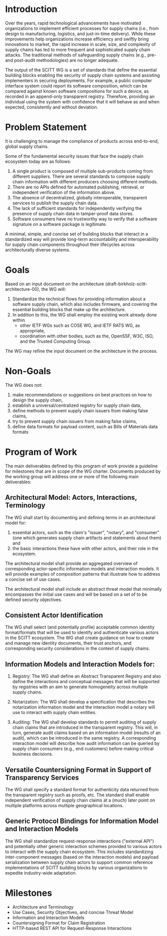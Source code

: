 Introduction
============
Over the years, rapid technological advancements have motivated organizations to implement efficient processes for supply chains (i.e., from design to manufacturing, logistics, and just-in-time delivery).
While these improvements help organizations increase efficiency and swiftly bring innovations to market, the rapid increase in scale, size, and complexity of supply chains has led to more frequent and sophisticated supply chain attacks.
The traditional methods of safeguarding supply chains (e.g., pre- and post-audit methodologies) are no longer adequate.

The output of the SCITT WG is a set of standards that define the essential building blocks enabling the security of supply chain systems and assisting implementers in securing deployments.
For example, a public computer interface system could report its software composition, which can be compared against known software compositions for such a device, as recorded in an append-only transparent registry.
Therefore, providing an individual using the system with confidence that it will behave as and when expected, consistently and without deviation.

Problem Statement
=================
It is challenging to manage the compliance of products across end-to-end, global supply chains. 

Some of the fundamental security issues that face the supply chain ecosystem today are as follows:

1. A single product is composed of multiple sub-products coming from different suppliers. There are several standards to compose supply chain information with different producers choosing different methods.
2. There are no APIs defined for automated publishing, retrieval, or independent verification of the information above.
4. The absence of decentralized, globally interoperable, transparent services to publish the supply chain data.
5. The lack of sufficient standards for independently verifying the presence of supply chain data in tamper-proof data stores.
6. Software consumers have no trustworthy way to verify that a software signature on a software package is legitimate.

[//]: # (MW: #6 is not true, SWID tags can be signed today.)

A minimal, simple, and concise set of building blocks that interact in a standardized way will provide long-term accountability and interoperability for supply chain components throughout their lifecycles across architecturally diverse systems.

Goals
=====
Based on an input document on the architecture (draft-birkholz-scitt-architecture-00), the WG will:


1. Standardize the technical flows for providing information about a software supply chain, which also includes firmware, and covering the essential building blocks that make up the architecture.
2. In addition to this, the WG shall employ the existing work already done within
    - other IETF WGs such as COSE WG, and IETF RATS WG, as appropriate,
    - coordination with other bodies, such as the, OpenSSF, W3C, ISO, and the Trusted Computing Group.

The WG may refine the input document on the architecture in the process.

Non-Goals
=========
The WG does not:

1. make recommendations or suggestions on best practices on how to design the supply chain,
2. establish a universal/centralized registry for supply chain data,
3. define methods to prevent supply chain issuers from making false claims,
3. try to prevent supply chain issuers from making false claims,
4. define data formats for payload content, such as Bills of Materials data formats

[//]: # (Bill of Materials \(BOM\): We don't define this term prior to use. I like including this term, shouldn't we define it as a component of the supply chain)

Program of Work
===============

The main deliverables defined by this program of work provide a guideline for milestones that are in scope of the WG charter. Documents produced by the working group will address one or more of the following main deliverables:

## Architectural Model: Actors, Interactions, Terminology

The WG shall start by documenting and defining terms in an architectural model for:

1. essential actors, such as the claim's "issuer", "notary", and "consumer" (one which generates supply chain artifacts and statements about them) and
2. the basic interactions these have with other actors, and their role in the ecosystem.

The architectural model shall provide an aggregated overview of corresponding actor-specific information models and interaction models. It will provide examples of composition patterns that illustrate how to address a concise set of use cases.

[//]: # (MW: What does "aggregated" add in the above paragraph?)

The architectural model shall include an abstract threat model that minimally encompasses the initial use cases and will be based on a set of to be defined security objectives.

## Consistent Actor Identification

The WG shall select (and potentially profile) acceptable common identity format/formats that will be used to identify and authenticate various actors in the SCITT ecosystem. The WG shall create guidance on how to create and manage new identity documents, their trust anchors, and corresponding security considerations in the context of supply chains.

## Information Models and Interaction Models for:

1. Registry: The WG shall define an Abstract Transparent Registry and also define the interactions and conceptual messages that will be supported by registries with an aim to generate homogeneity across multiple supply chains.

2. Notarization: The WG shall develop a specification that describes the notarization information model and the interaction model a notary will use to interact with supply chain entities.

3. Auditing: The WG shall develop standards to permit auditing of supply chain claims that are introduced in the transparent registry. This will, in turn, generate audit claims based on an information model (results of an audit), which can be introduced in the same registry. A corresponding interaction model will describe how audit information can be queried by supply chain consumers (e.g., end customers) before making critical business decisions.

## Versatile Countersigning Format in Support of Transparency Services

The WG shall specify a standard format for authenticity data returned from the transparent registry such as proofs, etc. The standard shall enable independent verification of supply chain claims at a (much) later point on multiple platforms across multiple geographical locations.

[//]: # (MW: authenticity data is not defined above. What is it?)

## Generic Protocol Bindings for Information Model and Interaction Models

The WG shall standardize request-response interactions ("external API") and potentially other generic interaction schemes provided to various actors to interact with the supply chain ecosystem. This includes standardizing inter-component messages (based on the interaction models) and payload serialization between supply chain actors to support common reference implementations of SCITT building blocks by various organizations to expedite industry-wide adaptation.

Milestones
==========
* Architecture and Terminology
* Use Cases, Security Objectives, and concise Threat Model
* Information and Interaction Models
* Countersigning Format for Claim Registration
* HTTP-based REST API for Request-Response Interactions

